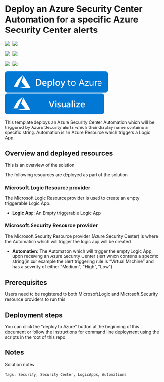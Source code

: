 # Deploy an Azure Security Center Automation for a specific Azure Security Center alerts

<IMG SRC="https://azurequickstartsservice.blob.core.windows.net/badges/101-securitycenter-create-automation-for-alertnamecontains/PublicLastTestDate.svg" />&nbsp;
<IMG SRC="https://azurequickstartsservice.blob.core.windows.net/badges/101-securitycenter-create-automation-for-alertnamecontains/PublicDeployment.svg" />&nbsp;

<IMG SRC="https://azurequickstartsservice.blob.core.windows.net/badges/101-securitycenter-create-automation-for-alertnamecontains/FairfaxLastTestDate.svg" />&nbsp;
<IMG SRC="https://azurequickstartsservice.blob.core.windows.net/badges/101-securitycenter-create-automation-for-alertnamecontains/FairfaxDeployment.svg" />&nbsp;

<IMG SRC="https://azurequickstartsservice.blob.core.windows.net/badges/101-securitycenter-create-automation-for-alertnamecontains/BestPracticeResult.svg" />&nbsp;
<IMG SRC="https://azurequickstartsservice.blob.core.windows.net/badges/101-securitycenter-create-automation-for-alertnamecontains/CredScanResult.svg" />&nbsp;

<a href="https://portal.azure.com/#create/Microsoft.Template/uri/https%3A%2F%2Fraw.githubusercontent.com%2FAzure%2Fazure-quickstart-templates%2Fmaster%2F101-securitycenter-create-automation-for-alertnamecontains%2Fazuredeploy.json" target="_blank">
	<img src="https://raw.githubusercontent.com/Azure/azure-quickstart-templates/master/1-CONTRIBUTION-GUIDE/images/deploytoazure.svg?sanitize=true"/>
</a>
<a href="http://armviz.io/#/?load=https%3A%2F%2Fraw.githubusercontent.com%2FAzure%2Fazure-quickstart-templates%2Fmaster%2F101-securitycenter-create-automation-for-alertnamecontains%2Fazuredeploy.json" target="_blank">
	<img src="https://raw.githubusercontent.com/Azure/azure-quickstart-templates/master/1-CONTRIBUTION-GUIDE/images/visualizebutton.svg?sanitize=true"/>
</a>


This template deploys an Azure Security Center Automation which will be triggered by Azure Security alerts which their display name contains a specific string.
Automation is an Azure Resource which triggers a Logic App.

## Overview and deployed resources

This is an overview of the solution

The following resources are deployed as part of the solution

### Microsoft.Logic Resource provider

The Microsoft.Logic Resource provider is used to create an empty triggerable Logic App.

+ **Logic App**: An Empty triggerable Logic App


### Microsoft.Security Resource provider

The Microsoft.Security Resource provider (Azure Security Center) is where the Automation which will trigger the logic app will be created. 

+ **Automation**: The Automation which will trigger the empty Logic App, upon receiving an Azure Security Center alert which contains a specific string(in our example the alert triggering rule is “Virtual Machine” and has a severity of either "Medium", "High", "Low").

## Prerequisites

Users need to be registered to both Microsoft.Logic and Microsoft.Security resource providers to run this.

## Deployment steps

You can click the "deploy to Azure" button at the beginning of this document or follow the instructions for command line deployment using the scripts in the root of this repo.


## Notes

Solution notes

`Tags: Security, Security Center, LogicApps, Automations`

